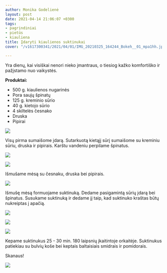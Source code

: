 ```yaml
---
author: Monika Godelienė
layout: post
date: 2021-04-14 21:06:07 +0300
tags:
- pagrindiniai
- pietūs
- kiauliena
title: Įdaryti kiaulienos suktinukai
cover: "/v1617300341/2021/04/01/IMG_20210325_164244_Bokeh__01_mpa1hh.jpg"

---
```

Yra dienų, kai visiškai nenori nieko įmantraus, o tiesiog kažko komfortiško ir pažįstamo nuo vaikystės. 

**Produktai:**

* 500 g. kiaulienos nugarinės
* Pora saujų špinatų
* 125 g. kreminio sūrio
* 40 g. kietojo sūrio
* 4 skiltelės česnako
* Druska
* Pipirai

![](https://res.cloudinary.com/monikagod/image/upload/v1617300345/2021/04/01/IMG_20210325_152039_Bokeh__01_rfc8ib.jpg)

Visų pirma sumaišome įdarą. Sutarkuotą kietąjį sūrį sumaišome su kreminiu sūriu, druska ir pipirais. Karštu vandeniu perpilame špinatus. 

![](https://res.cloudinary.com/monikagod/image/upload/v1617300346/2021/04/01/IMG_20210325_154055_Bokeh__01_jrsp1w.jpg)

![](https://res.cloudinary.com/monikagod/image/upload/v1617300344/2021/04/01/IMG_20210325_154235_Bokeh__01_uhx8g5.jpg)

Išmušame mėsą su česnaku, druska bei pipirais. 

![](https://res.cloudinary.com/monikagod/image/upload/v1617300346/2021/04/01/IMG_20210325_152540_Bokeh__01_xizh2s.jpg)

Išmušę mėsą formuojame suktinuką. Dedame pasigamintą sūrių įdarą bei špinatus. Susukame suktinuką ir dedame jį taip, kad suktinuko kraštas būtų nukreiptas į apačią.  
  
![](https://res.cloudinary.com/monikagod/image/upload/v1617300343/2021/04/01/IMG_20210325_154718_Bokeh__01_qw61kh.jpg)

![](https://res.cloudinary.com/monikagod/image/upload/v1617300341/2021/04/01/IMG_20210325_154918_Bokeh__01_tni8qv.jpg)

![](https://res.cloudinary.com/monikagod/image/upload/v1617300341/2021/04/01/IMG_20210325_155522_Bokeh__01__01_baeg37.jpg)

Kepame suktinukus 25 - 30 min. 180 laipsnių įkaitintoje orkaitėje. Suktinukus patiekiau su bulvių koše bei keptais baltaisiais smidrais ir pomidorais.

Skanaus!

![](https://res.cloudinary.com/monikagod/image/upload/v1617300341/2021/04/01/IMG_20210325_164244_Bokeh__01_mpa1hh.jpg)